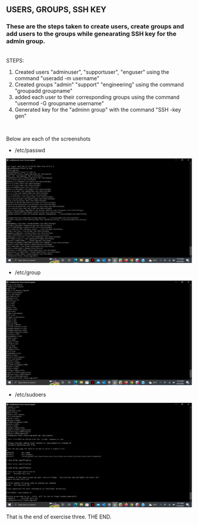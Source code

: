 ## USERS, GROUPS, SSH KEY
### These are the steps taken to create users, create groups and add users to the groups while genearating SSH key for the admin group. 
 <br>
STEPS:
    <ol>
        <li> Created users "adminuser", "supportuser", "enguser" using the command "useradd -m username"     </li>
        <li> Created groups "admin" "support" "engineering" using the command "groupadd groupname"     </li>
        <li> added each user to their corresponding groups using the command "usermod -G groupname username"  </li>    
        <li>Generated key for the "adminn group" with the command "SSH -key gen"    </li>
    </ol>
<br>
<p> Below are each of the screenshots </p>

<ul> <li> /etc/passwd </li> </ul>

![etc/passwd](../Images/etcpasswd.png "/etc/passwd screenshot") 

<ul> <li> /etc/group </li> </ul>

![etc/group](../Images/etcgroup.png "/etc/group screenshot") 

<ul> <li>/etc/sudoers </li> </ul>

![etc/sudoers](../Images/etcsudoers.png "/etc/sudoers screenshot") 


<p> That is the end of exercise three. THE END.
